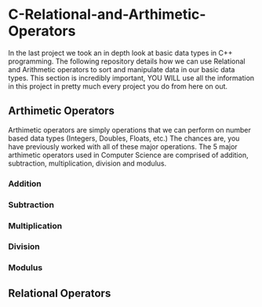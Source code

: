 # C-Relational-and-Arthimetic-Operators
In the last project we took an in depth look at basic data types in C++ programming. The following repository details how we can use Relational and Arithmetic operators to sort and manipulate data in our basic data types. This section is incredibly important, YOU WILL use all the information in this project in pretty much every project you do from here on out.

## Arthimetic Operators
Arthimetic operators are simply operations that we can perform on number based data types (Integers, Doubles, Floats,  etc.) The chances are, you have previously worked with all of these major operations. The 5 major arthimetic operators used in Computer Science are comprised of addition, subtraction, multiplication, division and modulus. 

### Addition


### Subtraction


### Multiplication


### Division


### Modulus


## Relational Operators
